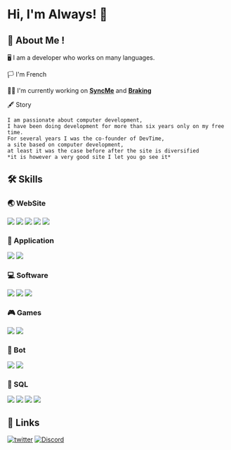 # Hi, I'm Always! 👋

## 🚀 About Me !
🖥 I am a developer who works on many languages.

🏳️ I'm French

👩‍💻 I'm currently working on [**SyncMe**](https://always-dev.gitbook.io/syncme/) and [**Braking**](https://google.fr)

🖋 Story
    
    I am passionate about computer development, 
    I have been doing development for more than six years only on my free time.
    For several years I was the co-founder of DevTime, 
    a site based on computer development, 
    at least it was the case before after the site is diversified 
    *it is however a very good site I let you go see it*
## 🛠 Skills
### 🌏 WebSite
![](https://img.shields.io/badge/HTML-239120?style=for-the-badge&logo=html5&logoColor=white)
![](https://img.shields.io/badge/CSS-239120?&style=for-the-badge&logo=css3&logoColor=white)
![](https://img.shields.io/badge/JavaScript-F7DF1E?style=for-the-badge&logo=javascript&logoColor=black)
![](https://img.shields.io/badge/typescript-%23007ACC.svg?style=for-the-badge&logo=typescript&logoColor=white)
![](https://img.shields.io/badge/PHP-777BB4?style=for-the-badge&logo=php&logoColor=white)
### 📱 Application
![](https://img.shields.io/badge/Android-3DDC84?style=for-the-badge&logo=android&logoColor=white)
![](https://img.shields.io/badge/iOS-000000?style=for-the-badge&logo=ios&logoColor=white)
### 💻 Software
![](https://img.shields.io/badge/Windows-0078D6?style=for-the-badge&logo=windows&logoColor=white)
![](https://img.shields.io/badge/mac%20os-000000?style=for-the-badge&logo=macos&logoColor=F0F0F0)
![](https://img.shields.io/badge/chrome%20os-3d89fc?style=for-the-badge&logo=google%20chrome&logoColor=white)
### 🎮 Games
![](https://img.shields.io/badge/unrealengine-%23313131.svg?style=for-the-badge&logo=unrealengine&logoColor=white)
![](https://img.shields.io/badge/unity-%23000000.svg?style=for-the-badge&logo=unity&logoColor=white)
### 🤖 Bot
![](https://img.shields.io/badge/javascript-%23323330.svg?style=for-the-badge&logo=javascript&logoColor=%23F7DF1E)
![](https://img.shields.io/badge/python-3670A0?style=for-the-badge&logo=python&logoColor=ffdd54)
### 💾 SQL
![](https://img.shields.io/badge/mysql-%2300f.svg?style=for-the-badge&logo=mysql&logoColor=white)
![](https://img.shields.io/badge/MongoDB-%234ea94b.svg?style=for-the-badge&logo=mongodb&logoColor=white)
![](https://img.shields.io/badge/MariaDB-003545?style=for-the-badge&logo=mariadb&logoColor=white)
![](https://img.shields.io/badge/sqlite-%2307405e.svg?style=for-the-badge&logo=sqlite&logoColor=white)

## 🔗 Links
[![twitter](https://img.shields.io/badge/twitter-1DA1F2?style=for-the-badge&logo=twitter&logoColor=white)](https://twitter.com/EthwethOfficiel)
[![Discord](https://img.shields.io/badge/Discord-7289DA?style=for-the-badge&logo=discord&logoColor=white)](https://discord.gg/uUNMrSzSZB)
